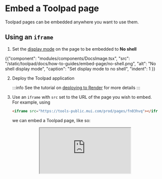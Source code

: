 # Embed a Toolpad page

<p class="description">Toolpad pages can be embedded anywhere you want to use them.</p>

## Using an `iframe`

1. Set the [display mode](/toolpad/concepts/page-properties/#display-mode) on the page to be embedded to **No shell**

{{"component": "modules/components/DocsImage.tsx", "src": "/static/toolpad/docs/how-to-guides/embed-page/no-shell.png", "alt": "No shell display mode", "caption": "Set display mode to no shell", "indent": 1 }}

2. Deploy the Toolpad application

   :::info
   See the tutorial on [deploying to Render](/toolpad/how-to-guides/render-deploy/) for more details
   :::

3. Use an `iframe` with `src` set to the URL of the page you wish to embed. For example,
   using

   ```html
   <iframe src="https://tools-public.mui.com/prod/pages/fn03hvq"></iframe>
   ```

   we can embed a Toolpad page, like so:

    <iframe src="https://tools-public.mui.com/prod/pages/fn03hvq?toolpad-display=standalone" loading="lazy" style="display: block; margin: auto"></iframe>
